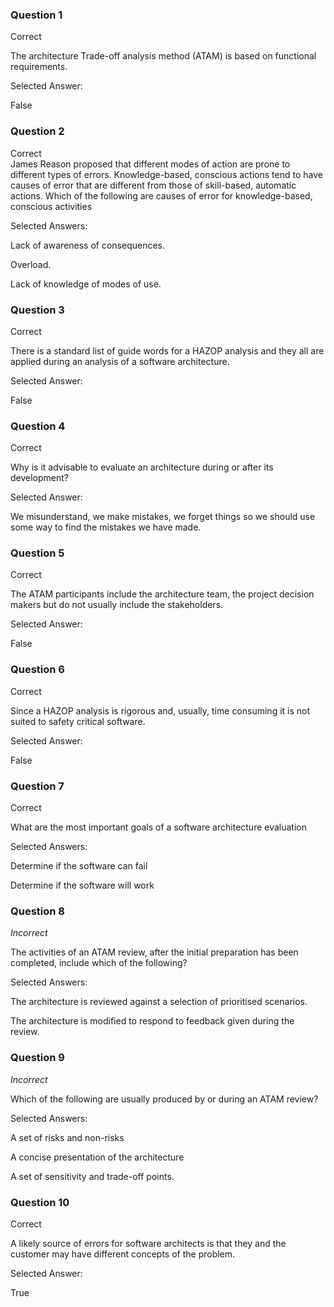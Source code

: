 
### Question 1
Correct

The architecture Trade-off analysis method (ATAM) is based on functional requirements.

Selected Answer: 	

False

### Question 2
Correct 	
James Reason proposed that different modes of action are prone to different types of errors. Knowledge-based, conscious actions tend to have causes of error that are different from those of skill-based, automatic actions. Which of the following are causes of error for knowledge-based, conscious activities

Selected Answers: 	

Lack of awareness of consequences.

Overload.	

Lack of knowledge of modes of use.


### Question 3

Correct 	

There is a standard list of guide words for a HAZOP analysis and they all are applied during an analysis of a software architecture.

Selected Answer: 	

False

### Question 4

Correct 	

Why is it advisable to evaluate an architecture during or after its development?

Selected Answer: 	

We misunderstand, we make mistakes, we forget things so we should use some way to find the mistakes we have made.

### Question 5

Correct 	

The ATAM participants include the architecture team, the project decision makers but do not usually include the stakeholders.

Selected Answer: 	

False

### Question 6
Correct 	

Since a HAZOP analysis is rigorous and, usually, time consuming it is not suited to safety critical software.

Selected Answer: 	

False

### Question 7

Correct 	

What are the most important goals of a software architecture evaluation

Selected Answers: 	

Determine if the software can fail

Determine if the software will work

### Question 8
*Incorrect*

The activities of an ATAM review, after the initial preparation has been completed, include which of the following?

Selected Answers: 	

The architecture is reviewed against a selection of prioritised scenarios.

The architecture is modified to respond to feedback given during the review.

### Question 9

*Incorrect*

Which of the following are usually produced by or during an ATAM review?

Selected Answers: 	

A set of risks and non-risks

A concise presentation of the architecture

A set of sensitivity and trade-off points.

### Question 10

Correct 	

A likely source of errors for software architects is that they and the customer may have different concepts of the problem.

Selected Answer: 	

True 
